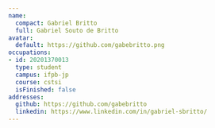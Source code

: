```yaml
---
name:
  compact: Gabriel Britto
  full: Gabriel Souto de Britto
avatar:
  default: https://github.com/gabebritto.png
occupations:
- id: 20201370013
  type: student
  campus: ifpb-jp
  course: cstsi
  isFinished: false
addresses:
  github: https://github.com/gabebritto
  linkedin: https://www.linkedin.com/in/gabriel-sbritto/
---
```

